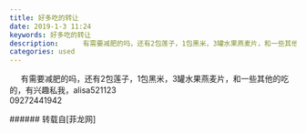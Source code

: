 ```yaml
---
title: 好多吃的转让
date: 2019-1-3 11:24
keywords: 好多吃的转让
description:      有需要减肥的吗，还有2包莲子，1包黑米，3罐水果燕麦片，和一些其他的吃的，有兴趣私我，alisa52112309272441942
categories: used
---
```

<td class="t_f" id="postmessage_2607162">

     有需要减肥的吗，还有2包莲子，1包黑米，3罐水果燕麦片，和一些其他的吃的，有兴趣私我，alisa521123<br/>
09272441942<br/>
</td>
###### 转载自[菲龙网]